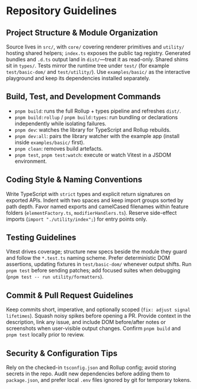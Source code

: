 # Repository Guidelines

## Project Structure & Module Organization
Source lives in `src/`, with `core/` covering renderer primitives and `utility/` hosting shared helpers; `index.ts` exposes the public tag registry. Generated bundles and `.d.ts` output land in `dist/`—treat it as read-only. Shared shims sit in `types/`. Tests mirror the runtime tree under `test/` (for example `test/basic-dom/` and `test/utility/`). Use `examples/basic/` as the interactive playground and keep its dependencies installed separately.

## Build, Test, and Development Commands
- `pnpm build`: runs the full Rollup + types pipeline and refreshes `dist/`.
- `pnpm build:rollup` / `pnpm build:types`: run bundling or declarations independently while isolating failures.
- `pnpm dev`: watches the library for TypeScript and Rollup rebuilds.
- `pnpm dev:all`: pairs the library watcher with the example app (install inside `examples/basic/` first).
- `pnpm clean`: removes build artefacts.
- `pnpm test`, `pnpm test:watch`: execute or watch Vitest in a JSDOM environment.

## Coding Style & Naming Conventions
Write TypeScript with `strict` types and explicit return signatures on exported APIs. Indent with two spaces and keep import groups sorted by path depth. Favor named exports and camelCased filenames within feature folders (`elementFactory.ts`, `modifierHandlers.ts`). Reserve side-effect imports (`import "./utility/index";`) for entry points only.

## Testing Guidelines
Vitest drives coverage; structure new specs beside the module they guard and follow the `*.test.ts` naming scheme. Prefer deterministic DOM assertions, updating fixtures in `test/basic-dom/` whenever output shifts. Run `pnpm test` before sending patches; add focused suites when debugging (`pnpm test -- run utility/formatters`).

## Commit & Pull Request Guidelines
Keep commits short, imperative, and optionally scoped (`fix: adjust signal lifetimes`). Squash noisy spikes before opening a PR. Provide context in the description, link any issue, and include DOM before/after notes or screenshots when user-visible output changes. Confirm `pnpm build` and `pnpm test` locally prior to review.

## Security & Configuration Tips
Rely on the checked-in `tsconfig.json` and Rollup config; avoid storing secrets in the repo. Audit new dependencies before adding them to `package.json`, and prefer local `.env` files ignored by git for temporary tokens.
